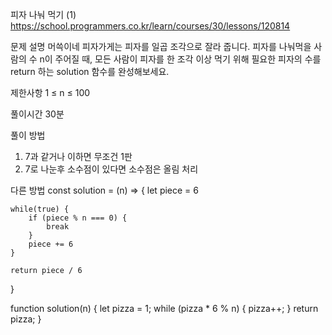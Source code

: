피자 나눠 먹기 (1)
https://school.programmers.co.kr/learn/courses/30/lessons/120814

문제 설명
머쓱이네 피자가게는 피자를 일곱 조각으로 잘라 줍니다. 피자를 나눠먹을 사람의 수 n이 주어질 때, 모든 사람이 피자를 한 조각 이상 먹기 위해 필요한 피자의 수를 return 하는 solution 함수를 완성해보세요.

제한사항
1 ≤ n ≤ 100

풀이시간
30분

풀이 방법

1. 7과 같거나 이하면 무조건 1판
2. 7로 나눈후 소수점이 있다면 소수점은 올림 처리

다른 방법
const solution = (n) => {
let piece = 6

    while(true) {
        if (piece % n === 0) {
            break
        }
        piece += 6
    }

    return piece / 6

}

function solution(n) {
let pizza = 1;
while (pizza \* 6 % n) {
pizza++;
}
return pizza;
}
